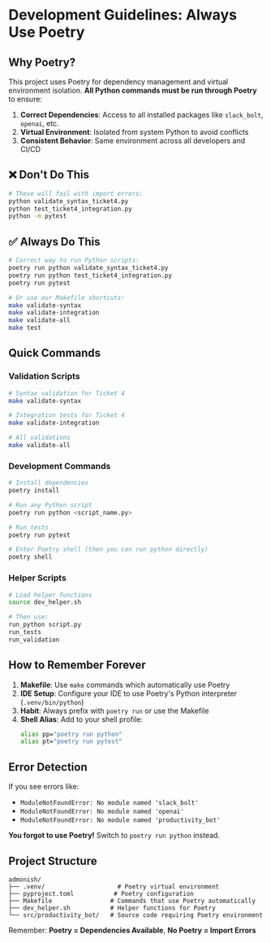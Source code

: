 # Development Guidelines: Always Use Poetry

## Why Poetry?

This project uses Poetry for dependency management and virtual environment isolation. **All Python commands must be run through Poetry** to ensure:

1. **Correct Dependencies**: Access to all installed packages like `slack_bolt`, `openai`, etc.
2. **Virtual Environment**: Isolated from system Python to avoid conflicts
3. **Consistent Behavior**: Same environment across all developers and CI/CD

## ❌ Don't Do This

```bash
# These will fail with import errors:
python validate_syntax_ticket4.py
python test_ticket4_integration.py
python -m pytest
```

## ✅ Always Do This

```bash
# Correct way to run Python scripts:
poetry run python validate_syntax_ticket4.py
poetry run python test_ticket4_integration.py
poetry run pytest

# Or use our Makefile shortcuts:
make validate-syntax
make validate-integration  
make validate-all
make test
```

## Quick Commands

### Validation Scripts
```bash
# Syntax validation for Ticket 4
make validate-syntax

# Integration tests for Ticket 4
make validate-integration

# All validations
make validate-all
```

### Development Commands
```bash
# Install dependencies
poetry install

# Run any Python script
poetry run python <script_name.py>

# Run tests
poetry run pytest

# Enter Poetry shell (then you can run python directly)
poetry shell
```

### Helper Scripts
```bash
# Load helper functions
source dev_helper.sh

# Then use:
run_python script.py
run_tests
run_validation
```

## How to Remember Forever

1. **Makefile**: Use `make` commands which automatically use Poetry
2. **IDE Setup**: Configure your IDE to use Poetry's Python interpreter (`.venv/bin/python`)
3. **Habit**: Always prefix with `poetry run` or use the Makefile
4. **Shell Alias**: Add to your shell profile:
   ```bash
   alias pp="poetry run python"
   alias pt="poetry run pytest"
   ```

## Error Detection

If you see errors like:
- `ModuleNotFoundError: No module named 'slack_bolt'`
- `ModuleNotFoundError: No module named 'openai'`
- `ModuleNotFoundError: No module named 'productivity_bot'`

**You forgot to use Poetry!** Switch to `poetry run python` instead.

## Project Structure

```
admonish/
├── .venv/                    # Poetry virtual environment
├── pyproject.toml           # Poetry configuration
├── Makefile                # Commands that use Poetry automatically
├── dev_helper.sh           # Helper functions for Poetry
└── src/productivity_bot/   # Source code requiring Poetry environment
```

Remember: **Poetry = Dependencies Available**, **No Poetry = Import Errors**
